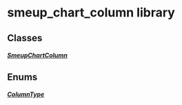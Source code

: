 


# smeup_chart_column library











## Classes

##### [SmeupChartColumn](../smeup_models_widgets_smeup_chart_column/SmeupChartColumn-class.md)



 








## Enums

##### [ColumnType](../smeup_models_widgets_smeup_chart_column/ColumnType.md)



 









